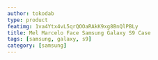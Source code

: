 ```yaml
---
author: tokodab
type: product
featimg: 1va4Ytx4vL5qrQOOaRAkK9xg8BnQlPBLy
title: Mel Marcelo Face Samsung Galaxy S9 Case
tags: [samsung, galaxy, s9]
category: [samsung]
---
```

